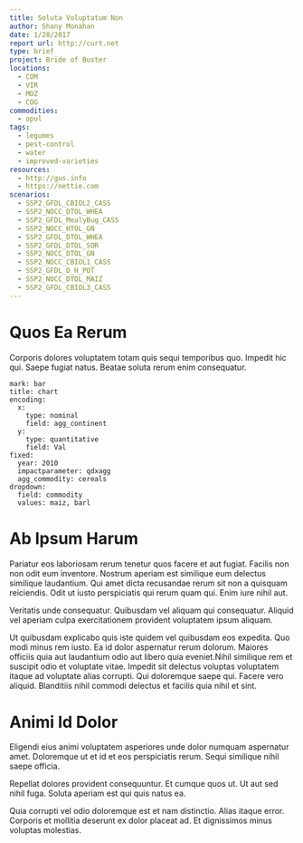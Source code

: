 ```yaml
---
title: Soluta Voluptatum Non
author: Shany Monahan
date: 1/28/2017
report url: http://curt.net
type: brief
project: Bride of Buster
locations:
  - COM
  - VIR
  - MOZ
  - COG
commodities:
  - opul
tags:
  - legumes
  - pest-control
  - water
  - improved-varieties
resources:
  - http://gus.info
  - https://nettie.com
scenarios:
  - SSP2_GFDL_CBIOL2_CASS
  - SSP2_NOCC_DTOL_WHEA
  - SSP2_GFDL_MealyBug_CASS
  - SSP2_NOCC_HTOL_GN
  - SSP2_GFDL_DTOL_WHEA
  - SSP2_GFDL_DTOL_SOR
  - SSP2_NOCC_DTOL_GN
  - SSP2_NOCC_CBIOL1_CASS
  - SSP2_GFDL_D_H_POT
  - SSP2_NOCC_DTOL_MAIZ
  - SSP2_GFDL_CBIOL3_CASS
---
```

# Quos Ea Rerum
Corporis dolores voluptatem totam quis sequi temporibus quo. Impedit hic qui. Saepe fugiat natus. Beatae soluta rerum enim consequatur.

```vis
mark: bar
title: chart
encoding:
  x:
    type: nominal
    field: agg_continent
  y:
    type: quantitative
    field: Val
fixed:
  year: 2010
  impactparameter: qdxagg
  agg_commodity: cereals
dropdown:
  field: commodity
  values: maiz, barl
```

# Ab Ipsum Harum
Pariatur eos laboriosam rerum tenetur quos facere et aut fugiat. Facilis non non odit eum inventore. Nostrum aperiam est similique eum delectus similique laudantium. Qui amet dicta recusandae rerum sit non a quisquam reiciendis. Odit ut iusto perspiciatis qui rerum quam qui. Enim iure nihil aut.
 Veritatis unde consequatur. Quibusdam vel aliquam qui consequatur. Aliquid vel aperiam culpa exercitationem provident voluptatem ipsum aliquam.
 Ut quibusdam explicabo quis iste quidem vel quibusdam eos expedita. Quo modi minus rem iusto. Ea id dolor aspernatur rerum dolorum. Maiores officiis quia aut laudantium odio aut libero quia eveniet.Nihil similique rem et suscipit odio et voluptate vitae. Impedit sit delectus voluptas voluptatem itaque ad voluptate alias corrupti. Qui doloremque saepe qui. Facere vero aliquid. Blanditiis nihil commodi delectus et facilis quia nihil et sint.

# Animi Id Dolor
Eligendi eius animi voluptatem asperiores unde dolor numquam aspernatur amet. Doloremque ut et id et eos perspiciatis rerum. Sequi similique nihil saepe officia.
 Repellat dolores provident consequuntur. Et cumque quos ut. Ut aut sed nihil fuga. Soluta aperiam est qui quis natus ea.
 Quia corrupti vel odio doloremque est et nam distinctio. Alias itaque error. Corporis et mollitia deserunt ex dolor placeat ad. Et dignissimos minus voluptas molestias.
